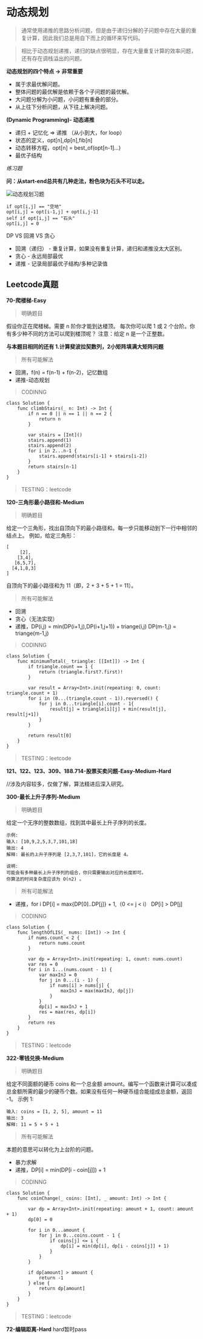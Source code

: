 # 动态规划

> 通常使用递推的思路分析问题，但是由于递归分解的子问题中存在大量的重复计算，因此我们总是用自下而上的循环来写代码。

> 相比于动态规划递推，递归的缺点很明显，存在大量重复计算的效率问题，还有存在调栈溢出的问题。

**动态规划的四个特点 -> 非常重要**

- 属于求最优解问题。
- 整体问题的最优解是依赖于各个子问题的最优解。
- 大问题分解为小问题，小问题有重叠的部分。
- 从上往下分析问题，从下往上解决问题。

**(Dynamic Programming)- 动态递推**

- 递归 + 记忆化  => 递推 （从小到大，for loop）
- 状态的定义，opt[n],dp[n],fib[n]
- 动态转移方程，opt[n] = best_of(opt[n-1]...)
- 最优子结构

*练习题*

**问：从start-end总共有几种走法，粉色块为石头不可以走。**

![动态规划习题](/GeekTimeAlgorithmPass/Resources/14-动态规划-1.png)

```
if opt[i,j] == "空地"
opt[i,j] = opt[i-1,j] + opt[i,j-1]
self if opt[i,j] == "石头"
opt[i,j] = 0
```
DP VS 回溯 VS 贪心

- 回溯（递归） - 重复计算，如果没有重复计算，递归和递推没太大区别。
- 贪心 - 永远局部最优
- 递推 - 记录局部最优子结构/多种记录值

## Leetcode真题

**70-爬楼梯-Easy**

> 明确题目

假设你正在爬楼梯。需要 n 阶你才能到达楼顶。
每次你可以爬 1 或 2 个台阶。你有多少种不同的方法可以爬到楼顶呢？
注意：给定 n 是一个正整数。

**与本题目相同的还有 1.计算斐波拉契数列，2小矩阵填满大矩阵问题**

> 所有可能解法

- 回溯，f(n) = f(n-1) + f(n-2)，记忆数组
- 递推-动态规划

> CODINNG

```
class Solution {
    func climbStairs(_ n: Int) -> Int {
        if n == 0 || n == 1 || n == 2 {
            return n
        }

        var stairs = [Int]()
        stairs.append(1)
        stairs.append(2)
        for i in 2...n-1 {
            stairs.append(stairs[i-1] + stairs[i-2])
        }
        return stairs[n-1]
    }
}
```
> TESTING：leetcode

**120-三角形最小路径和-Medium**

> 明确题目

给定一个三角形，找出自顶向下的最小路径和。每一步只能移动到下一行中相邻的结点上。
例如，给定三角形：
```
[
     [2],
    [3,4],
   [6,5,7],
  [4,1,8,3]
]
```
自顶向下的最小路径和为 11（即，2 + 3 + 5 + 1 = 11）。

> 所有可能解法

- 回溯
- 贪心（无法实现）
- 递推，DP(i,j) = min(DP(i+1,j),DP(i+1,j+1)) + triange(i,j)
  DP(m-1,j) = triange(m-1,j)

> CODINNG

```
class Solution {
    func minimumTotal(_ triangle: [[Int]]) -> Int {
        if triangle.count == 1 {
            return (triangle.first?.first)!
        }

        var result = Array<Int>.init(repeating: 0, count: triangle.count + 1)
        for i in (0...(triangle.count - 1)).reversed() {
            for j in 0...triangle[i].count - 1{
                result[j] = triangle[i][j] + min(result[j], result[j+1])
            }
        }

        return result[0]
    }
}
```
> TESTING：leetcode


**121、122、123、309、188.714-股票买卖问题-Easy-Medium-Hard**

//涉及内容较多，仅做了解，算法精进后深入研究。

**300-最长上升子序列-Medium**

> 明确题目

给定一个无序的整数数组，找到其中最长上升子序列的长度。

```
示例:
输入: [10,9,2,5,3,7,101,18]
输出: 4
解释: 最长的上升子序列是 [2,3,7,101]，它的长度是 4。
```
```
说明:
可能会有多种最长上升子序列的组合，你只需要输出对应的长度即可。
你算法的时间复杂度应该为 O(n2) 。
```
> 所有可能解法

- 递推，for i DP[i] = max{DP[0]..DP[j]} + 1,（0 <= j < i）
        DP[i] > DP[j]

> CODINNG

```
class Solution {
    func lengthOfLIS(_ nums: [Int]) -> Int {
        if nums.count < 2 {
            return nums.count
        }

        var dp = Array<Int>.init(repeating: 1, count: nums.count)
        var res = 0
        for i in 1...(nums.count - 1) {
            var maxInJ = 0
            for j in 0...(i - 1) {
                if nums[i] > nums[j] {
                    maxInJ = max(maxInJ, dp[j])
                }
            }
            dp[i] = maxInJ + 1
            res = max(res, dp[i])
        }
        return res
    }
}
```
> TESTING：leetcode

**322-零钱兑换-Medium**

> 明确题目

给定不同面额的硬币 coins 和一个总金额 amount。编写一个函数来计算可以凑成总金额所需的最少的硬币个数。如果没有任何一种硬币组合能组成总金额，返回 -1。
示例 1:
```
输入: coins = [1, 2, 5], amount = 11
输出: 3
解释: 11 = 5 + 5 + 1
```
> 所有可能解法

本题的意思可以转化为上台阶的问题。

- 暴力求解
- 递推，DP[i] = min(DP[i - coin[j]]) + 1

> CODINNG

```
class Solution {
    func coinChange(_ coins: [Int], _ amount: Int) -> Int {

        var dp = Array<Int>.init(repeating: amount + 1, count: amount + 1)
        dp[0] = 0

        for i in 0...amount {
            for j in 0...coins.count - 1 {
                if coins[j] <= i {
                    dp[i] = min(dp[i], dp[i - coins[j]] + 1)
                }
            }
        }

        if dp[amount] > amount {
            return -1
        } else {
            return dp[amount]
        }
    }
}
```
> TESTING：leetcode


**72-编辑距离-Hard**  hard暂时pass
